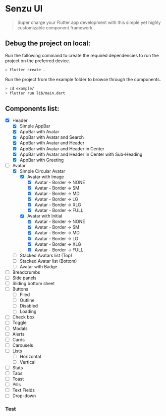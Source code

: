 # Senzu UI

> Super charge your Flutter app development with this simple yet highly customizable component framework

## Debug the project on local:

Run the following command to create the required dependencies to run the project on the preferred device.

```bash
> flutter create .
```

Run the project from the example folder to browse through the components.

```bash
> cd example/
> flutter run lib/main.dart
```

## Components list:

- [x] Header
  - [x] Simple AppBar
  - [x] AppBar with Avatar
  - [x] AppBar with Avatar and Search
  - [x] AppBar with Avatar and Header
  - [x] AppBar with Avatar and Header in Center
  - [x] AppBar with Avatar and Header in Center with Sub-Heading
  - [x] AppBar with Greeting
- [ ] Avatar
  - [x] Simple Circular Avatar
    - [x] Avatar with Image
      - [x] Avatar - Border -> NONE
      - [x] Avatar - Border -> SM
      - [x] Avatar - Border -> MD
      - [x] Avatar - Border -> LG
      - [x] Avatar - Border -> XLG
      - [x] Avatar - Border -> FULL
    - [x] Avatar with Initial
      - [x] Avatar - Border -> NONE
      - [x] Avatar - Border -> SM
      - [x] Avatar - Border -> MD
      - [x] Avatar - Border -> LG
      - [x] Avatar - Border -> XLG
      - [x] Avatar - Border -> FULL
  - [ ] Stacked Avatars list (Top)
  - [ ] Stacked Avatar list (Bottom)
  - [ ] Avatar with Badge
- [ ] Breadcrumbs
- [ ] Side panels
- [ ] Sliding bottom sheet
- [ ] Buttons
  - [ ] Filed
  - [ ] Outline
  - [ ] Disabled
  - [ ] Loading
- [ ] Check box
- [ ] Toggle
- [ ] Modals
- [ ] Alerts
- [ ] Cards
- [ ] Carousels
- [ ] Lists
  - [ ] Horizontal
  - [ ] Vertical
- [ ] Stats
- [ ] Tabs
- [ ] Toast
- [ ] Pills
- [ ] Text Fields
- [ ] Drop-down

### Test
